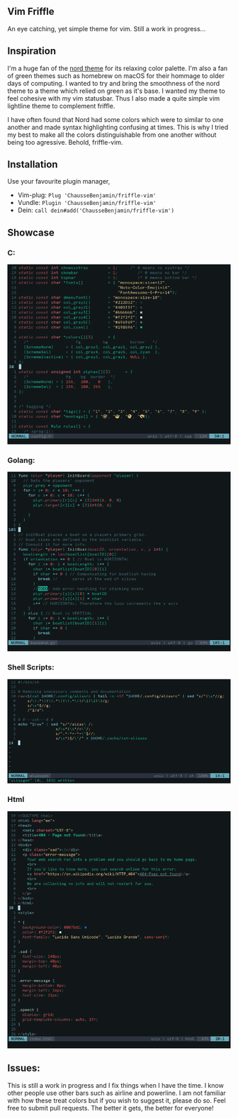 Vim Friffle
---
An eye catching, yet simple theme for vim.
Still a work in progress...

## Inspiration

I'm a huge fan of the [nord theme](nordtheme.com) for its relaxing color
palette. I'm also a fan of green themes such as homebrew on macOS for their
hommage to older days of computing. I wanted to try and bring the smoothness
of the nord theme to a theme which relied on green as it's base. I wanted my
theme to feel cohesive with my vim statusbar. Thus I also made a quite simple
vim lightline theme to complement friffle.

I have often found that Nord had some colors which were to similar to one
another and made syntax highlighting confusing at times. This is why I tried
my best to make all the  colors distinguishable from one another without being
too agressive. Behold, friffle-vim.

## Installation

Use your favourite plugin manager,
- Vim-plug: `Plug 'ChausseBenjamin/friffle-vim'`
- Vundle: `Plugin 'ChausseBenjamin/friffle-vim'`
- Dein: `call dein#add('ChausseBenjamin/friffle-vim')`

## Showcase

### C:
![friffle-vim with C](https://raw.githubusercontent.com/ChausseBenjamin/friffle-vim/master/resources/friffle-C.png)
### Golang:
![friffle-vim with Go](https://raw.githubusercontent.com/ChausseBenjamin/friffle-vim/master/resources/friffle-go.png)
### Shell Scripts:
![friffle-vim with Shell Scripts](https://raw.githubusercontent.com/ChausseBenjamin/friffle-vim/master/resources/friffle-shell.png)
### Html
![friffle-vim with Html](https://raw.githubusercontent.com/ChausseBenjamin/friffle-vim/master/resources/friffle-html.png)

## Issues:

This is still a work in progress and I fix things when I have the time.  I
know other people use other bars such as airline and powerline. I am not
familiar with how these treat colors but if you wish to suggest it, please do
so. Feel free to submit pull requests. The better it gets, the better for
everyone!
